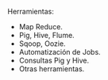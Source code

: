 

Herramientas:
* Map Reduce.
* Pig, Hive, Flume.
* Sqoop, Oozie.
* Automatización de Jobs.
* Consultas Pig y Hive.
* Otras herramientas.
